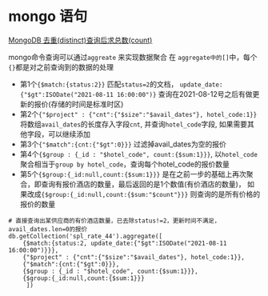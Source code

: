# mongo 语句

[MongoDB 去重(distinct)查询后求总数(count)](https://blog.csdn.net/user_longling/article/details/80864511)


mongo命令查询可以通过`aggreate` 来实现数据聚合 在 `aggregate中的[]`中，每个`{}`都是对之前查询到的数据的处理
- 第1个`{$match:{status:2}}` 匹配`status=2`的文档， `update_date:{"$gt":ISODate("2021-08-11 16:00:00")}` 查询在2021-08-12号之后有做更新的报价(存储的时间是标准时区)
- 第2个`{"$project" : {"cnt":{"$size":"$avail_dates"}, hotel_code:1}}` 将数组`avail_dates`的长度存入字段`cnt`, 并查询`hotel_code`字段, 如果需要其他字段，可以继续添加
- 第3个`{"$match":{cnt:{"$gt":0}}}` 过滤掉avail_dates为空的报价
- 第4个`{$group : {_id : "$hotel_code", count:{$sum:1}}}`, 以`hotel_code`聚合相当于`group by hotel_code`，查询每个hotel_code的报价数量
- 第5个`{$group:{_id:null,count:{$sum:1}}}` 是在之前一步的基础上再次聚合，即查询有报价酒店的数量，最后返回的是1个数值(有价酒店的数量)， 如果改成`{$group:{_id:null,count:{$sum:"$count"}}}` 则查询的是所有价格的报价的数量
```
# 直接查询出某供应商的有价酒店数量，已去除status!=2，更新时间不满足，avail_dates.len=0的报价 
db.getCollection('spl_rate_44').aggregate([
    {$match:{status:2, update_date:{"$gt":ISODate("2021-08-11 16:00:00")}}},
    {"$project" : {"cnt":{"$size":"$avail_dates"}, hotel_code:1}},
    {"$match":{cnt:{"$gt":0}}},
    {$group : {_id : "$hotel_code", count:{$sum:1}}},
    {$group:{_id:null,count:{$sum:1}}}
     ])
```